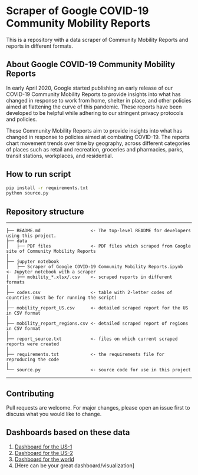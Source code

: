 # Scraper of Google COVID-19 Community Mobility Reports
This is a repository with a data scraper of Community Mobility Reports and reports in different formats.

## About Google COVID-19 Community Mobility Reports
In early April 2020, Google started publishing an early release of our COVID-19 Community Mobility Reports to provide insights into what has changed in response to work from home, shelter in place, and other policies aimed at flattening the curve of this pandemic. These reports have been developed to be helpful while adhering to our stringent privacy protocols and policies. 

These Community Mobility Reports aim to provide insights into what has changed in response to policies aimed at combating COVID-19. The reports chart movement trends over time by geography, across different categories of places such as retail and recreation, groceries and pharmacies, parks, transit stations, workplaces, and residential.

## How to run script
```bash
pip install -r requirements.txt
python source.py
```
## Repository structure
------------

    ├── README.md                   <- The top-level README for developers using this project.
    ├── data
    │   ├── PDF files               <- PDF files which scraped from Google site of Community Mobility Reports
    │
    ├── jupyter notebook
    │   ├── Scraper of Google COVID-19 Community Mobility Reports.ipynb      <- Jupyter notebook with a scraper 
    │   ├── mobility_*.xlsx/.csv    <- scraped reports in different formats
    │
    ├── codes.csv                   <- table with 2-letter codes of countries (must be for running the script)
    │
    ├── mobility_report_US.csv      <- detailed scraped report for the US in CSV format
    │
    ├── mobility_report_regions.csv <- detailed scraped report of regions in CSV format
    │
    ├── report_source.txt           <- files on which current scraped reports were created
    │
    ├── requirements.txt            <- the requirements file for reproducing the code
    │
    └── source.py                   <- source code for use in this project

--------

## Contributing
Pull requests are welcome. For major changes, please open an issue first to discuss what you would like to change.

## Dashboards based on these data
1. [Dashboard for the US-1](https://public.tableau.com/profile/karl3594#!/vizhome/State-by-StateCOVID-19MobilityChanges/ChangesbyState)
2. [Dashboard for the US-2](https://public.tableau.com/profile/sky.quintin#!/vizhome/Mobilitydata/CommunityMobility)
3. [Dashboard for the world](https://public.tableau.com/profile/ryansoares#!/vizhome/COVID-19CommunityMobility/Dashboard1)
4. [Here can be your great dashboard/visualization]
